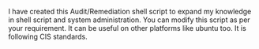 I have created this Audit/Remediation shell script to expand my knowledge in shell script and system administration. You can modify this script as per your requirement. It can be useful on other platforms like ubuntu too. 
It is following CIS standards.
